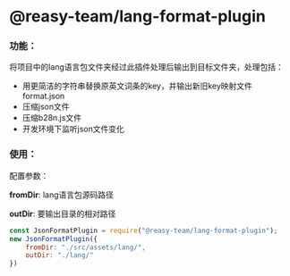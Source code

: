# @reasy-team/lang-format-plugin

### 功能：

将项目中的lang语言包文件夹经过此插件处理后输出到目标文件夹，处理包括：

- 用更简洁的字符串替换原英文词条的key，并输出新旧key映射文件format.json
- 压缩json文件
- 压缩b28n.js文件
- 开发环境下监听json文件变化

### 使用：

配置参数：

**fromDir**:  lang语言包源码路径

**outDir**:  要输出目录的相对路径

```js
const JsonFormatPlugin = require("@reasy-team/lang-format-plugin");
new JsonFormatPlugin({
    fromDir: "./src/assets/lang/",
    outDir: "./lang/"
})
```

  

  

  